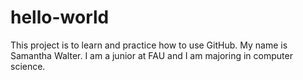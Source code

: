 # hello-world
This project is to learn and practice how to use GitHub.
My name is Samantha Walter. I am a junior at FAU and I am majoring in computer science. 
